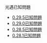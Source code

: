 光遇已知問題
- [0.29.5已知問題](0.29.5.md)
- [0.29.0已知問題](0.29.0.md)
- [0.28.5已知問題](0.28.5.md)
- [0.28.1已知問題](0.28.1.md)